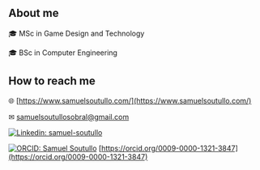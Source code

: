 ## About me
🎓 MSc in Game Design and Technology

🎓 BSc in Computer Engineering

## How to reach me
🌐 [https://www.samuelsoutullo.com/](https://www.samuelsoutullo.com/)

✉ [samuelsoutullosobral@gmail.com](mailto:samuelsoutullosobral@gmail.com)

[![Linkedin: samuel-soutullo](https://img.shields.io/badge/linkedin-samuel--soutullo-blue?style=flat-square&logo=Linkedin&logoColor=white&link=https://www.linkedin.com/in/samuel-soutullo/)](https://www.linkedin.com/in/samuel-soutullo/)

[![ORCID: Samuel Soutullo](https://info.orcid.org/wp-content/uploads/2019/11/orcid_16x16.png)](https://orcid.org/0009-0000-1321-3847) [https://orcid.org/0009-0000-1321-3847](https://orcid.org/0009-0000-1321-3847)
